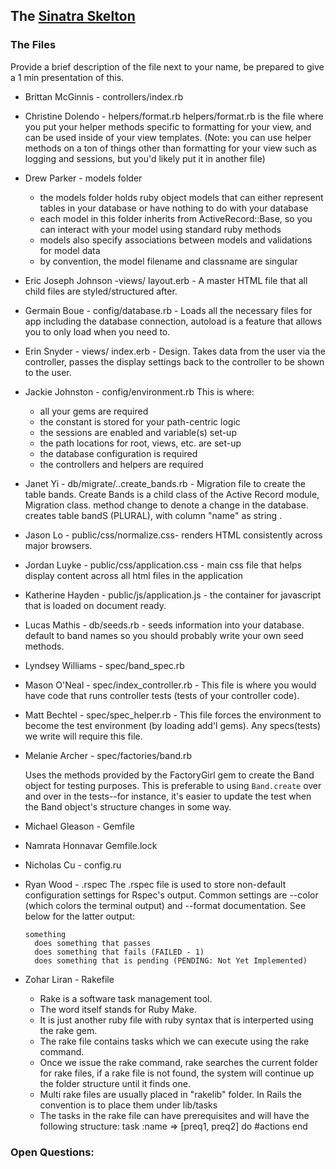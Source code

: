 ## The  [Sinatra Skelton](../../../sinatra-skeleton-mvc-challenge)

### The Files
Provide a brief description of the file next to your name, be prepared to give a 1 min presentation of this.

* Brittan McGinnis - controllers/index.rb
* Christine Dolendo - helpers/format.rb
helpers/format.rb is the file where you put your helper methods specific to formatting for your view, and can be used inside of your view templates. (Note: you can use helper methods on a ton of things other than formatting for your view such as logging and sessions, but you'd likely put it in another file)
* Drew Parker - models folder
  - the models folder holds ruby object models that can either represent tables in your database or have nothing to do with your database
  - each model in this folder inherits from ActiveRecord::Base, so you can interact with your model using standard ruby methods
  - models also specify associations between models and validations for model data
  - by convention, the model filename and classname are singular
* Eric Joseph Johnson -views/ layout.erb - A master HTML file that all child files are styled/structured after.
* Germain Boue - config/database.rb - Loads all the necessary files for app including the database connection, autoload is a feature that allows you to only load when you need to.
* Erin Snyder - views/ index.erb - Design. Takes data from the user via the controller, passes the display settings back to the controller to be shown to the user.
* Jackie Johnston - config/environment.rb
This is where:
  - all your gems are required
  - the constant is stored for your path-centric logic
  - the sessions are enabled and variable(s) set-up
  - the path locations for root, views, etc. are set-up
  - the database configuration is required
  - the controllers and helpers are required
* Janet Yi - db/migrate/..create_bands.rb - Migration file to create the table bands. Create Bands is a child class of the Active Record module, Migration class. method change to denote a change in the database. creates table bandS (PLURAL), with column "name" as string .
* Jason Lo - public/css/normalize.css- renders HTML consistently across major browsers.
* Jordan Luyke - public/css/application.css - main css file that helps display content across all html files in the application
* Katherine Hayden - public/js/application.js - the container for javascript that is loaded on document ready.
* Lucas Mathis - db/seeds.rb - seeds information into your database. default to band names so you should probably write your own seed methods.
* Lyndsey Williams - spec/band_spec.rb
* Mason O'Neal - spec/index_controller.rb - This file is where you would have code that runs controller tests (tests of your controller code).
* Matt Bechtel - spec/spec_helper.rb - This file forces the environment to become the test environment (by loading add'l gems). Any specs(tests) we write will require this file.

* Melanie Archer - spec/factories/band.rb

  Uses the methods provided by the FactoryGirl gem to create
  the Band object for testing purposes. This is preferable to using `Band.create`
  over and over in the tests--for instance, it's easier to update the test when the Band object's
  structure changes in some way.

* Michael Gleason - Gemfile
* Namrata Honnavar Gemfile.lock
* Nicholas Cu - config.ru
* Ryan Wood - .rspec
  The .rspec file is used to store non-default configuration settings for Rspec's output. Common settings are --color (which colors the terminal output) and --format documentation. See below for the latter output:

      something
        does something that passes
        does something that fails (FAILED - 1)
        does something that is pending (PENDING: Not Yet Implemented)

* Zohar Liran - Rakefile
  - Rake is a software task management tool. 
  - The word itself stands for Ruby Make.
  - It is just another ruby file with ruby syntax that is interperted using the rake gem.
  - The rake file contains tasks which we can execute using the rake command.
  - Once we issue the rake command, rake searches the current folder for rake files, if a rake file is not found, the system will continue up the folder structure until it finds one.
  - Multi rake files are usually placed in "rakelib" folder. In Rails the convention is to place them under lib/tasks
  - The tasks in the rake file can have prerequisites and will have the following structure:
  task :name => [preq1, preq2] do
    #actions
  end




### Open Questions:


